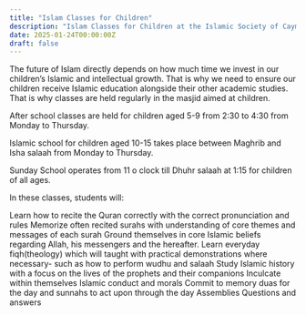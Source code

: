 ```yaml
---
title: "Islam Classes for Children"
description: "Islam Classes for Children at the Islamic Society of Cayman Islands"
date: 2025-01-24T00:00:00Z
draft: false
---
```


The future of Islam directly depends on how much time we invest in our children’s Islamic and intellectual growth. That is why we need to ensure our children receive Islamic education alongside their other academic studies. That is why classes are held regularly in the masjid aimed at children.

After school classes are held for children aged 5-9 from 2:30 to 4:30 from Monday to Thursday.

Islamic school for children aged 10-15 takes place between Maghrib and Isha salaah from Monday to Thursday.

Sunday School operates from 11 o clock till Dhuhr salaah at 1:15 for children of all ages.

In these classes, students will:

Learn how to recite the Quran correctly with the correct pronunciation and rules
Memorize often recited surahs with understanding of core themes and messages of each surah
Ground themselves in core Islamic beliefs regarding Allah, his messengers and the hereafter.
Learn everyday fiqh(theology) which will taught with practical demonstrations where necessary- such as how to perform wudhu and salaah
Study Islamic history with a focus on the lives of the prophets and their companions
Inculcate within themselves Islamic conduct and morals
Commit to memory duas for the day and sunnahs to act upon through the day
Assemblies
Questions and answers
